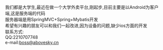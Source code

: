 我们都是大学生,最近在做一个大学外卖平台,刚起步,目前主要是以Android为客户端,这是服务端的代码  
服务器端是用SpringMVC+Spring+Mybatis开发  
希望有兴趣的朋友可以和我们一起改进,因为设备的问题,缺少ios方面的开发  
联系方式:  
QQ:2210707748  
e-mail:boss@abovesky.cn